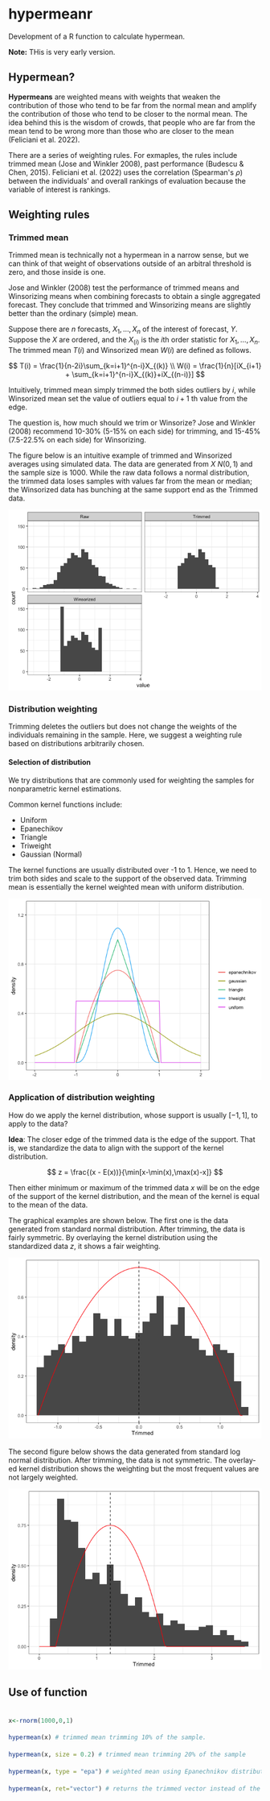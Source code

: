 # hypermeanr

Development of a R function to calculate hypermean.

**Note:** THis is very early version.

## Hypermean?

**Hypermeans** are weighted means with weights that weaken the contribution of those who tend to be far from the normal mean and amplify the contribution of those who tend to be closer to the normal mean. The idea behind this is the wisdom of crowds, that people who are far from the mean tend to be wrong more than those who are closer to the mean (Feliciani et al. 2022).

There are a series of weighting rules. For exmaples, the rules include trimmed mean (Jose and Winkler 2008), past performance (Budescu & Chen, 2015). Feliciani et al. (2022) uses the correlation (Spearman's $\rho$) between the individuals' and overall rankings of evaluation because the variable of interest is rankings. 

## Weighting rules

###  Trimmed mean

Trimmed mean is technically not a hypermean in a narrow sense, but we can think of that weight of observations outside of an arbitral threshold is zero, and those inside is one. 

Jose and Winkler (2008) test the performance of trimmed means and Winsorizing means when combining forecasts to obtain a single aggregated forecast. They conclude that trimmed and Winsorizing means are slightly better than the ordinary (simple) mean. 

Suppose there are $n$ forecasts, $X_1,\ldots,X_{n}$ of the interest of forecast, $Y$. Suppose the $X$ are ordered, and the $X_{(i)}$ is the $i$th order statistic for $X_{1},\ldots,X_n$. The trimmed mean $T(i)$ and Winsorized mean $W(i)$ are defined as follows. 

$$
 T(i) = \frac{1}{n-2i}\sum_{k=i+1}^{n-i}X_{(k)} \\
 W(i) = \frac{1}{n}[iX_{i+1} + \sum_{k=i+1}^{n-i}X_{(k)}+iX_{(n-i)}]
$$

Intuitively, trimmed mean simply trimmed the both sides outliers by $i$, while Winsorized mean set the value of outliers equal to $i+1$ th value from the edge. 

The question is, how much should we trim or Winsorize? Jose and Winkler (2008) recommend 10-30% (5-15% on each side) for trimming, and 15-45% (7.5-22.5% on each side) for Winsorizing. 

The figure below is an intuitive example of trimmed and Winsorized averages using simulated data. The data are generated from $X ~ N(0,1)$ and the sample size is 1000. While the raw data follows a normal distribution, the trimmed data loses samples with values far from the mean or median; the Winsorized data has bunching at the same support end as the Trimmed data.

![Examples of trimmed and Winsorized means with simulated data.](https://github.com/keita43a/hypermeanr/blob/master/output/docs/hypermean_files/figure-html/unnamed-chunk-4-1.png?raw=true)


### Distribution weighting

Trimming deletes the outliers but does not change the weights of the individuals remaining in the sample. 
Here, we suggest a weighting rule based on distributions arbitrarily chosen. 

#### Selection of distribution

We try distributions that are commonly used for weighting the samples for nonparametric kernel estimations. 

Common kernel functions include:
- Uniform
- Epanechikov
- Triangle
- Triweight
- Gaussian (Normal)

The kernel functions are usually distributed over -1 to 1. 
Hence, we need to trim both sides and scale to the support of the observed data. Trimming mean is essentially the kernel weighted mean with uniform distribution.


![Common kernel distribution functions](https://github.com/keita43a/hypermeanr/blob/master/output/docs/hypermean_files/figure-html/unnamed-chunk-6-1.png?raw=true)

### Application of distribution weighting  

How do we apply the kernel distribution, whose support is usually $[-1,1]$, to apply to the data? 

**Idea**: The closer edge of the trimmed data is the edge of the support. That is, we standardize the data to align with the support of the kernel distribution. 

$$
  z = \frac{(x - E(x))}{\min[x-\min(x),\max(x)-x]}
$$

Then either minimum or maximum of the trimmed data $x$ will be on the edge of the support of the kernel distribution, and the mean of the kernel is equal to the mean of the data. 

The graphical examples are shown below. The first one is the data generated from standard normal distribution. After trimming, the data is fairly symmetric. By overlaying the kernel distribution using the standardized data $z$, it shows a fair weighting. 

![Example of applying distribution weight with simulated data. The sample is generated from standard normal distribution and trimmed by 10%. Epanechnikov kernel is applied for the weight.](https://github.com/keita43a/hypermeanr/blob/master/output/docs/hypermean_files/figure-html/unnamed-chunk-8-1.png?raw=true)

The second figure below shows the data generated from standard log normal distribution. After trimming, the data is not symmetric. The overlay-ed kernel distribution shows the weighting but the most frequent values are not largely weighted. 

![Example of applying distribution weight with simulated data. The sample is generated from standard log normal distribution and trimmed by 10%. Epanechnikov kernel is applied for the weight.](https://github.com/keita43a/hypermeanr/blob/master/output/docs/hypermean_files/figure-html/unnamed-chunk-9-1.png?raw=true)

## Use of function

```r

x<-rnorm(1000,0,1)

hypermean(x) # trimmed mean trimming 10% of the sample. 

hypermean(x, size = 0.2) # trimmed mean trimming 20% of the sample

hypermean(x, type = "epa") # weighted mean using Epanechnikov distribution as weight

hypermean(x, ret="vector") # returns the trimmed vector instead of the mean.

```
